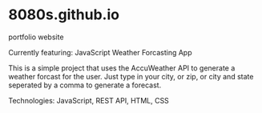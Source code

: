 # 8080s.github.io
portfolio website

Currently featuring: JavaScript Weather Forcasting App

This is a simple project that uses the AccuWeather API to generate a weather forcast for the user. Just type in your city, or zip, or city and state seperated by a comma to generate a forecast. 

Technologies: JavaScript, REST API, HTML, CSS

